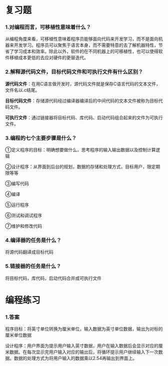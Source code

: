 # 复习题

### 1.对编程而言，可移植性意味着什么？

从编程角度来看，可移植性意味着程序员能够面向代码来开发学习，而不是面向机器来开发学习。程序员可以聚焦于语言本身，而不需要特意的去了解机器特性，节省了学习成本和效率。除此以外，软件的在不同机器上的可移植性，也可以使得软件移植成本更低的去应对硬件的更替迭代。

### 2.解释源代码文件，目标代码文件和可执行文件有什么区别？

**源代码文件**：在用C语言做开发时，源代码文件就是保存C语言代码的文本文件，文件名以.c结尾。

**目标代码文件**：存储源代码经过编译器编译后的中间代码的文本文件被称为目标代码文件。

**可执行文件**：通过链接器将目标代码、库代码、启动代码组合起来的文件为可执行文件。

### 3.编程的七个主要步骤是什么？

①定义程序的目标：明确想要做什么，思考程序的输入输出数据以及控制计算逻辑

②设计程序：从界面到后台的规划，数据的存储和处理方式，目标用户，限定期限等等

③编写代码

④编译

⑤运行程序

⑥测试和调试程序

⑦维护和修改代码

### 4.编译器的任务是什么？

将源代码翻译成目标代码

### 5.链接器的任务是什么？

将目标代码，库代码，启动代码合并成可执行文件

# 编程练习

### 1.答案

程序目标：将英寸单位转换为厘米单位，输入数据为英寸单位数据，输出为对标的厘米单位数据

设计程序：用户界面为提示用户输入英寸数据，用户在输入数据后会显示对应的厘米数据。在每次显示完用户输入对应的输出后，将循环提示用户继续输入下一次数据。数据的处理方式为将用户输入的数据乘以2.54再输出到界面上。

